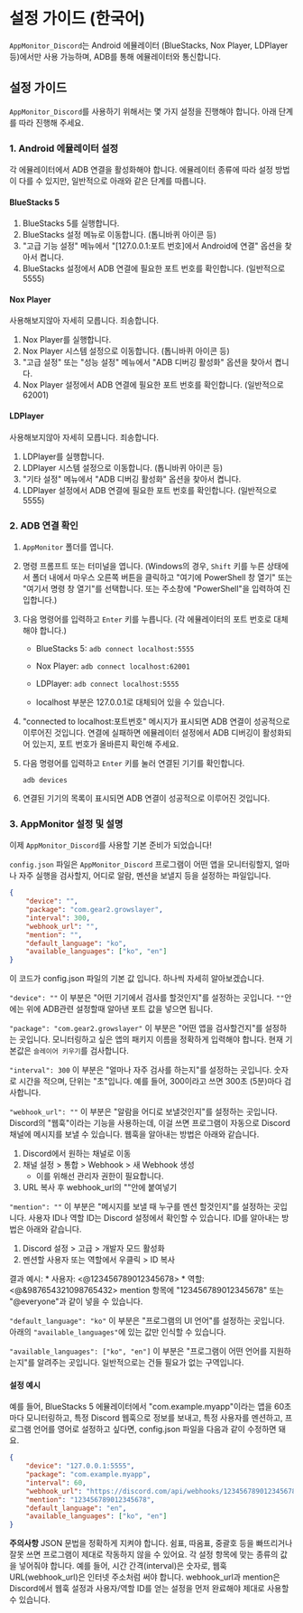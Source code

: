 # 설정 가이드 (한국어)

`AppMonitor_Discord`는 Android 에뮬레이터 (BlueStacks, Nox Player, LDPlayer 등)에서만 사용 가능하며, ADB를 통해 에뮬레이터와 통신합니다.

## 설정 가이드

`AppMonitor_Discord`를 사용하기 위해서는 몇 가지 설정을 진행해야 합니다. 아래 단계를 따라 진행해 주세요.

### 1. Android 에뮬레이터 설정

각 에뮬레이터에서 ADB 연결을 활성화해야 합니다. 에뮬레이터 종류에 따라 설정 방법이 다를 수 있지만, 일반적으로 아래와 같은 단계를 따릅니다.

#### BlueStacks 5

1.  BlueStacks 5를 실행합니다.
2.  BlueStacks 설정 메뉴로 이동합니다. (톱니바퀴 아이콘 등)
3. "고급 기능 설정" 메뉴에서 "[127.0.0.1:포트 번호]에서 Android에 연결" 옵션을 찾아서 켭니다.
4.  BlueStacks 설정에서 ADB 연결에 필요한 포트 번호를 확인합니다. (일반적으로 5555)

#### Nox Player

사용해보지않아 자세히 모릅니다. 죄송합니다.
1.  Nox Player를 실행합니다.
2.  Nox Player 시스템 설정으로 이동합니다. (톱니바퀴 아이콘 등)
3.  "고급 설정" 또는 "성능 설정" 메뉴에서 "ADB 디버깅 활성화" 옵션을 찾아서 켭니다.
4.  Nox Player 설정에서 ADB 연결에 필요한 포트 번호를 확인합니다. (일반적으로 62001)

#### LDPlayer

사용해보지않아 자세히 모릅니다. 죄송합니다.
1.  LDPlayer를 실행합니다.
2.  LDPlayer 시스템 설정으로 이동합니다. (톱니바퀴 아이콘 등)
3.  "기타 설정" 메뉴에서 "ADB 디버깅 활성화" 옵션을 찾아서 켭니다.
4.  LDPlayer 설정에서 ADB 연결에 필요한 포트 번호를 확인합니다. (일반적으로 5555)

### 2. ADB 연결 확인

1.  `AppMonitor` 폴더를 엽니다.
2.  명령 프롬프트 또는 터미널을 엽니다. (Windows의 경우, `Shift` 키를 누른 상태에서 폴더 내에서 마우스 오른쪽 버튼을 클릭하고 "여기에 PowerShell 창 열기" 또는 "여기서 명령 창 열기"를 선택합니다. 또는 주소창에 "PowerShell"을 입력하여 진입합니다.)
3.  다음 명령어를 입력하고 `Enter` 키를 누릅니다. (각 에뮬레이터의 포트 번호로 대체해야 합니다.)

    * BlueStacks 5: `adb connect localhost:5555`
    * Nox Player: `adb connect localhost:62001`
    * LDPlayer: `adb connect localhost:5555`

    * localhost 부분은 127.0.0.1로 대체되어 있을 수 있습니다.

4.  "connected to localhost:포트번호" 메시지가 표시되면 ADB 연결이 성공적으로 이루어진 것입니다. 연결에 실패하면 에뮬레이터 설정에서 ADB 디버깅이 활성화되어 있는지, 포트 번호가 올바른지 확인해 주세요.

5.  다음 명령어를 입력하고 `Enter` 키를 눌러 연결된 기기를 확인합니다.

    ```
    adb devices
    ```

6.  연결된 기기의 목록이 표시되면 ADB 연결이 성공적으로 이루어진 것입니다.

### 3. AppMonitor 설정 및 설명

이제 `AppMonitor_Discord`를 사용할 기본 준비가 되었습니다!

`config.json` 파일은 `AppMonitor_Discord` 프로그램이 어떤 앱을 모니터링할지, 얼마나 자주 실행을 검사할지, 어디로 알람, 멘션을 보낼지 등을 설정하는 파일입니다.

```json
{
    "device": "",
    "package": "com.gear2.growslayer",
    "interval": 300,
    "webhook_url": "",
    "mention": "",
    "default_language": "ko",
    "available_languages": ["ko", "en"]
}
```

이 코드가 config.json 파일의 기본 값 입니다.
하나씩 자세히 알아보겠습니다.

`"device": ""` 이 부분은 "어떤 기기에서 검사를 할것인지"를 설정하는 곳입니다.
`""`안에는 위에 ADB관련 설정할때 알아낸 포트 값을 넣으면 됩니다.

`"package": "com.gear2.growslayer"` 이 부분은 "어떤 앱을 검사할건지"를 설정하는 곳입니다.
모니터링하고 싶은 앱의 패키지 이름을 정확하게 입력해야 합니다.
현재 기본값은 `슬레이어 키우기`를 검사합니다.

`"interval": 300` 이 부분은 "얼마나 자주 검사를 하는지"를 설정하는 곳입니다.
숫자로 시간을 적으며, 단위는 "초"입니다. 예를 들어, 300이라고 쓰면 300초 (5분)마다 검사합니다.

`"webhook_url": ""` 이 부분은 "알람을 어디로 보낼것인지"를 설정하는 곳입니다.
Discord의 "웹훅"이라는 기능을 사용하는데, 이걸 쓰면 프로그램이 자동으로 Discord 채널에 메시지를 보낼 수 있습니다.
웹훅을 알아내는 방법은 아래와 같습니다.
1. Discord에서 원하는 채널로 이동
2. 채널 설정 > 통합 > Webhook > 새 Webhook 생성
    * 이를 위해선 관리자 권한이 필요합니다.
3. URL 복사 후 webhook_url의 ""안에 붙여넣기

`"mention": ""` 이 부분은 "메시지를 보낼 때 누구를 멘션 할것인지"를 설정하는 곳입니다.
사용자 ID나 역할 ID는 Discord 설정에서 확인할 수 있습니다.
ID를 알아내는 방법은 아래와 같습니다.
1. Discord 설정 > 고급 > 개발자 모드 활성화
2. 멘션할 사용자 또는 역할에서 우클릭 > ID 복사

결과 예시:
    * 사용자: <@123456789012345678>
    * 역할: <@&987654321098765432>
mention 항목에 "123456789012345678" 또는 "@everyone"과 같이 넣을 수 있습니다.

`"default_language": "ko"` 이 부분은 "프로그램의 UI 언어"를 설정하는 곳입니다.
아래의 `"available_languages"`에 있는 값만 인식할 수 있습니다.

`"available_languages": ["ko", "en"]` 이 부분은 "프로그램이 어떤 언어를 지원하는지"를 알려주는 곳입니다.
일반적으로는 건들 필요가 없는 구역입니다.

#### 설정 예시 ####
예를 들어, BlueStacks 5 에뮬레이터에서 "com.example.myapp"이라는 앱을 60초마다 모니터링하고, 특정 Discord 웹훅으로 정보를 보내고, 특정 사용자를 멘션하고, 프로그램 언어를 영어로 설정하고 싶다면, config.json 파일을 다음과 같이 수정하면 돼요.

```JSON
{
    "device": "127.0.0.1:5555",
    "package": "com.example.myapp",
    "interval": 60,
    "webhook_url": "https://discord.com/api/webhooks/123456789012345678/abcdefghijklmnopqrstuvwxyz",
    "mention": "123456789012345678",
    "default_language": "en",
    "available_languages": ["ko", "en"]
}
```

**주의사항**
JSON 문법을 정확하게 지켜야 합니다. 쉼표, 따옴표, 중괄호 등을 빠뜨리거나 잘못 쓰면 프로그램이 제대로 작동하지 않을 수 있어요.
각 설정 항목에 맞는 종류의 값을 넣어줘야 합니다. 예를 들어, 시간 간격(interval)은 숫자로, 웹훅 URL(webhook_url)은 인터넷 주소처럼 써야 합니다.
webhook_url과 mention은 Discord에서 웹훅 설정과 사용자/역할 ID를 얻는 설정을 먼저 완료해야 제대로 사용할 수 있습니다.